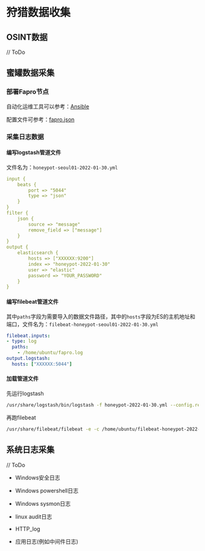 # 狩猎数据收集



## OSINT数据

// ToDo



## 蜜罐数据采集

### 部署Fapro节点

自动化运维工具可以参考：[Ansible](https://www.cnblogs.com/jijiguowang/p/10406063.html)

配置文件可参考：[fapro.json](https://github.com/satan1a/TheRoadOfSO/tree/master/docs/assets/fapro.json)


### 采集日志数据

#### 编写logstash管道文件

文件名为：`honeypot-seoul01-2022-01-30.yml`

```yml
input {
    beats {
        port => "5044"
        type => "json"
    }
}
filter {
    json {
        source => "message"
        remove_field => ["message"]
    }
}
output {
    elasticsearch {
        hosts => ["XXXXXX:9200"]
        index => "honeypot-2022-01-30"
        user => "elastic"
        password => "YOUR_PASSWORD"
    }
}
```



#### 编写filebeat管道文件

其中`paths`字段为需要导入的数据文件路径，其中的`hosts`字段为ES的主机地址和端口，文件名为：`filebeat-honeypot-seoul01-2022-01-30.yml`

```yml
filebeat.inputs:
- type: log
  paths:
    - /home/ubuntu/fapro.log
output.logstash:
  hosts: ["XXXXXX:5044"]
```

#### 加载管道文件

先运行logstash

```bash
/usr/share/logstash/bin/logstash -f honeypot-2022-01-30.yml --config.reload.automatic
```

再跑filebeat

```bash
/usr/share/filebeat/filebeat -e -c /home/ubuntu/filebeat-honeypot-2022-01-30.yml -d "publish"
```



## 系统日志采集

// ToDo

-   Windows安全日志

-   Windows powershell日志
-   Windows sysmon日志
-   linux audit日志
-   HTTP_log
-   应用日志(例如中间件日志)
